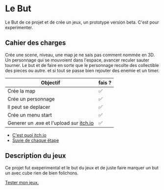 # Le But

Le But de ce projet et de crée un jeux, un prototype version beta.
C'est pour experimenter.

## Cahier des charges

Crée une scene, niveau, une map je ne sais pas comment nommée en 3D.
Un personnage qui se mouvoient dans l'espace, avancer reculer sauter tourner.
Le but et de faire en sorte que le personnage recolte des collectible des pieces ou autre.
et si tout se passe bien rejouter des enemie et un timer.

| Objectif | fais ? |
|----------|--------|
| Crée la map | ✅ |
| Crée un personnage | ✅ |
| Il peut se deplacer | ✅ |
| Crée un menu start | ✅ |
| Generer un .exe et l'upload sur [itch.io](https://itch.io/game/new) | ✅ |

- [C'est quoi itch.io](./itch.io.md)
- [Suvie de chaque étape](./suivie_du_projet.md)

## Description du jeux

Ce projet fut exeperimental et le but du jeux et de juste faire marquer un but un avec cube rien de bien folichons.

[Tester mon jeux.](./Tester_Jeux)
